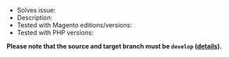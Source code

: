 - Solves issue: 
- Description: 
- Tested with Magento editions/versions: 
- Tested with PHP versions: 

**Please note that the source and target branch must be `develop` ([details](CONTRIBUTING.md)).**
